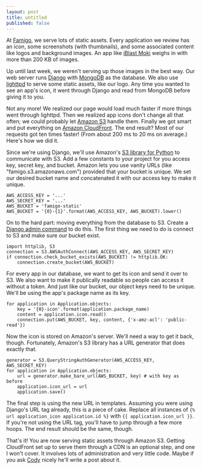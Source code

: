 ```yaml
---
layout: post
title: untitled
published: false
---
```


At [Famigo][1], we serve lots of static assets. Every application we review has an icon, some screenshots (with thumbnails), and some associated content like logos and background images. An app like [iBlast Moki][2] weighs in with more than 200 KB of images.

Up until last week, we weren't serving up those images in the best way. Our web server runs [Django][3] with [MongoDB][4] as the database. We also use [lighttpd][5] to serve some static assets, like our logo. Any time you wanted to see an app's icon, it went through Django and read from MongoDB before giving it to you.

Not any more! We realized our page would load much faster if more things went through lighttpd. Then we realized app icons don't change all that often; we could probably let [Amazon S3][6] handle them. Finally we got smart and put everything on [Amazon CloudFront][7]. The end result? Most of our requests got ten times faster! (From about 200 ms to 20 ms on average.) Here's how we did it.

Since we're using Django, we'll use Amazon's [S3 library for Python][8] to communicate with S3. Add a few constants to your project for you access key, secret key, and bucket. Amazon lets you use vanity URLs (like "famigo.s3.amazonaws.com") provided that your bucket is unique. We set our desired bucket name and concatenated it with our access key to make it unique.

    AWS_ACCESS_KEY = '...'
    AWS_SECRET_KEY = '...'
    AWS_BUCKET = 'famigo-static'
    AWS_BUCKET = '{0}-{1}'.format(AWS_ACCESS_KEY, AWS_BUCKET).lower()

On to the hard part: moving everything from the database to S3. Create a [Django admin command][9] to do this. The first thing we need to do is connect to S3 and make sure our bucket exist.

    import httplib, S3
    connection = S3.AWSAuthConnect(AWS_ACCESS_KEY, AWS_SECRET_KEY)
    if connection.check_bucket_exists(AWS_BUCKET) != httplib.OK:
        connection.create_bucket(AWS_BUCKET)

For every app in our database, we want to get its icon and send it over to S3. We also want to make it publically readable so people can access it without a token. And just like our bucket, our object keys need to be unique. We'll be using the app's package name as its key.

    for application in Application.objects:
        key = '{0}-icon'.format(application.package_name)
        content = application.icon.read()
        connection.put(AWS_BUCKET, key, content, {'x-amz-acl': 'public-read'})

Now the icon is stored on Amazon's server. We'll need a way to get it back, though. Fortunately, Amazon's S3 library has a URL generator that does exactly that.

    generator = S3.QueryStringAuthGenerator(AWS_ACCESS_KEY, AWS_SECRET_KEY)
    for application in Application.objects:
        url = generator.make_bare_url(AWS_BUCKET, key) # with key as before
        application.icon_url = url
        application.save()

The final step is using the new URL in templates. Assuming you were using Django's URL tag already, this is a piece of cake. Replace all instances of `{% url application_icon application.id %}` with `{{ application.icon_url }}`. If you're not using the URL tag, you'll have to jump through a few more hoops. The end result should be the same, though.

That's it! You are now serving static assets through Amazon S3. Getting CloudFront set up to serve them through a CDN is an optional step, and one I won't cover. It involves lots of administration and very little code. Maybe if you ask [Cody][10] nicely he'll write a post about it.

[1]: http://www.famigo.com/
[2]: http://www.famigo.com/app/iblastmoki/
[3]: https://www.djangoproject.com/
[4]: http://www.mongodb.org/
[5]: http://www.lighttpd.net/
[6]: http://aws.amazon.com/s3/
[7]: http://aws.amazon.com/cloudfront/
[8]: http://aws.amazon.com/code/134
[9]: https://docs.djangoproject.com/en/dev/howto/custom-management-commands/
[10]: http://www.codypowell.com/
